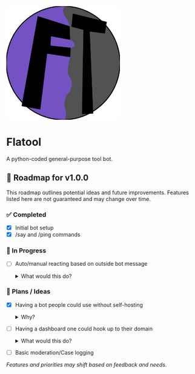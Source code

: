 <img src="flatool-logo.png" alt="Alt Text" width="300">

# Flatool
A python-coded general-purpose tool bot.

## 🚀 Roadmap for v1.0.0

This roadmap outlines potential ideas and future improvements. Features listed here are not guaranteed and may change over time.  

### ✅ Completed  
- [x] Initial bot setup  
- [x] /say and /ping commands  

### 🔄 In Progress  
- [ ] Auto/manual reacting based on outside bot message  

  <details>
    <summary>What would this do?</summary>
    This would be for replying to bots like Appy or any other bot. It would add reactions based on what a bot says (customizable trigger words) or manually with a command.  

    The reactions would be also customizable, this would be useful for having mini "old school polls" on bot messages.  

    Use cases would likely be varied but for one of the aforementioned Appy, which is a mod application bot, it would allow you to auto-start polls on applications, which Appy doesn't do by default.
  </details>  

### 📝 Plans / Ideas  
- [x] Having a bot people could use without self-hosting  

  <details>
    <summary>Why?</summary>
    Not everyone is the best at doing things with Discord bots. Despite the purpose of just small tools, a central Discord bot could be nice.  

    Again, as the section says, this is just an idea.
    
    Update 3/25/25
    I now have the ability to host the bot on a server that is reliable, i also have the bot made, its just not able to be used by the general public until version 1.0 has released. Hurray!
  </details>  

- [ ] Having a dashboard one could hook up to their domain  

  <details>
    <summary>What would this do?</summary>
    This would just be for easier setup of permissions.  

    If I end up making a central bot, then I will make a public access one, but for self-hosting, I would like to somehow have an injectable dashboard for someone's domain.  

    I don't know exactly what I'm talking about, but you get the gist.  

    Some other cool ideas for this: If this does happen, I would like to have some type of terminal in the dash that lets you send bot commands that will affect things in the server.  

    This would be like your "console." Any actions done in said console would have a logging area in the dash and in the server.
  </details>  

- [ ] Basic moderation/Case logging  

_Features and priorities may shift based on feedback and needs._  
